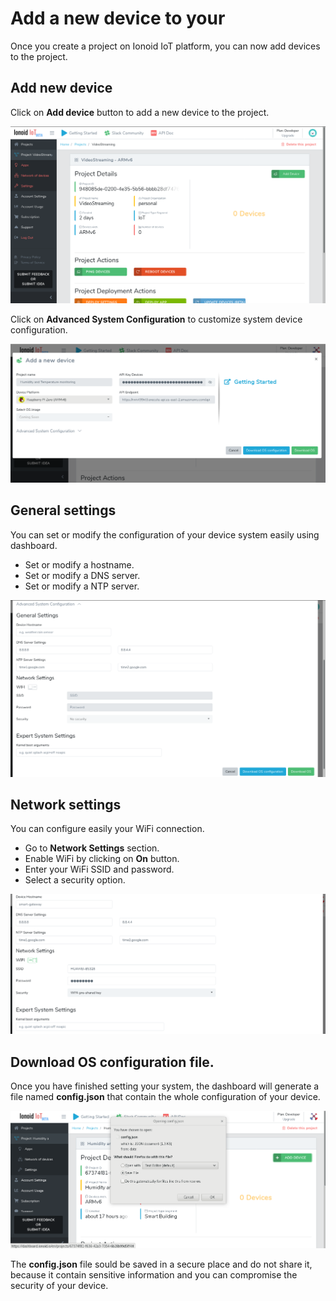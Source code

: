 # Add a new device to your

Once you create a project on Ionoid IoT platform, you can now add devices to
the project.

## Add new device

  Click on **Add device** button to add a new device to the project.
 
 ![Add Device](AddDevice.png)
 
 Click on **Advanced System Configuration** to customize system device configuration.
 
 ![New Device](NewDevice.png)

## General settings

You can set or modify  the configuration of your device system  easily using dashboard.
 - Set or modify  a hostname.
 - Set or modify a DNS server.
 - Set or modify a NTP server.

![General Settings](GeneralSettings.png)

## Network settings

  You can configure easily your  WiFi connection.

 - Go to  **Network Settings** section.
 - Enable WiFi by clicking on **On** button.
 - Enter your WiFi SSID and password.
 - Select a security option.

![Network Settings](NetworkSettings.png)

## Download OS configuration file.

Once you have finished setting your system, the dashboard will generate a file named **config.json** that contain the whole configuration of your device.

![OS configuration file](OSconfig.png)

The **config.json** file sould be saved in a secure place and do not share it, because it contain sensitive information and you can compromise the security of your device.


